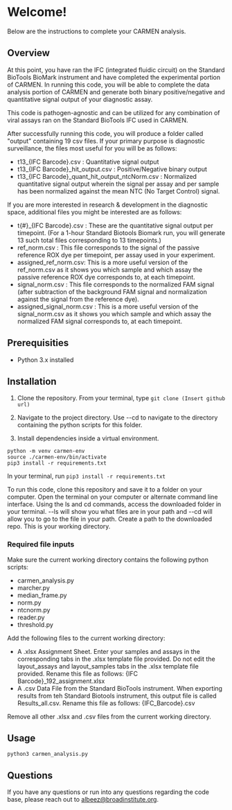 # Welcome! 
Below are the instructions to complete your CARMEN analysis. 

## Overview
At this point, you have ran the IFC (integrated fluidic circuit) on the Standard BioTools BioMark instrument and have completed the experimental portion of CARMEN. In running this code, you will be able to complete the data analysis portion of CARMEN and generate both binary positive/negative and quantitative signal output of your diagnostic assay. 

This code is pathogen-agnostic and can be utilized for any combination of viral assays ran on the Standard BioTools IFC used in CARMEN. 

After successfully running this code, you will produce a folder called "output" containing 19 csv files. If your primary purpose is diagnostic surveillance, the files most useful for you will be as follows: 
* t13_{IFC Barcode}.csv : Quantitative signal output
* t13_{IFC Barcode}_hit_output.csv : Positive/Negative binary output
* t13_{IFC Barcode}_quant_hit_output_ntcNorm.csv : Normalized quantitative signal output wherein the signal per assay and per sample has been normalized against the mean NTC (No Target Control) signal. 

If you are more interested in research & development in the diagnostic space, additional files you might be interested are as follows:
* t{#}_{IFC Barcode}.csv : These are the quantitative signal output per timepoint. (For a 1-hour Standard Biotools Biomark run, you will generate 13 such total files corresponding to 13 timepoints.)
* ref_norm.csv : This file corresponds to the signal of the passive reference ROX dye per timepoint, per assay used in your experiment.
* assigned_ref_norm.csv: This is a more useful version of the ref_norm.csv as it shows you which sample and which assay the passive reference ROX dye corresponds to, at each timepoint.
* signal_norm.csv : This file corresponds to the normalized FAM signal (after subtraction of the background FAM signal and normalization against the signal from the reference dye).
* assigned_signal_norm.csv : This is a more useful version of the signal_norm.csv as it shows you which sample and which assay the normalized FAM signal corresponds to, at each timepoint.

## Prerequisities
* Python 3.x  installed

## Installation
1. Clone the repository. 
From your terminal, type ``git clone (Insert github url)``

2. Navigate to the project directory. 
Use --cd to navigate to the directory containing the python scripts for this folder. 

3. Install dependencies inside a virtual environment.
```
python -m venv carmen-env
source ./carmen-env/bin/activate
pip3 install -r requirements.txt
```


In your terminal, run ``pip3 install -r requirements.txt``

To run this code, clone this repository and save it to a folder on your computer. Open the terminal on your computer or alternate command line interface. Using the ls and cd commands, access the downloaded folder in your terminal. --ls will show you what files are in your path and --cd will allow you to go to the file in your path. Create a path to the downloaded repo. This is your working directory. 

### Required file inputs 
Make sure the current working directory contains the following python scripts:
* carmen_analysis.py
* marcher.py
* median_frame.py
* norm.py
* ntcnorm.py
* reader.py
* threshold.py 

Add the following files to the current working directory:
* A .xlsx Assignment Sheet. Enter your samples and assays in the corresponding tabs in the .xlsx template file provided. Do not edit the layout_assays and layout_samples tabs in the .xlsx template file provided. Rename this file as follows: {IFC Barcode}_192_assignment.xlsx 
* A .csv Data File from the Standard BioTools instrument. When exporting results from teh Standard Biotools instrument, this output file is called Results_all.csv. Rename this file as follows: {IFC_Barcode}.csv

Remove all other .xlsx and .csv files from the current working directory.

## Usage
``python3 carmen_analysis.py ``

## Questions
If you have any questions or run into any questions regarding the code base, please reach out to albeez@broadinstitute.org. 

